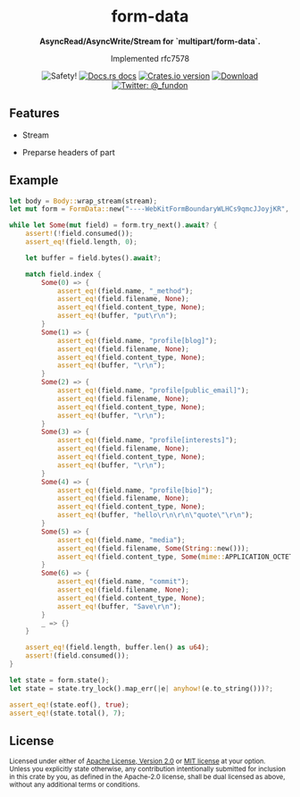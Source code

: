<h1 align="center">form-data</h1>

<div align="center">
  <p><strong>AsyncRead/AsyncWrite/Stream for `multipart/form-data`.</strong></p>
  <p>Implemented rfc7578</p>
</div>

<div align="center">
  <img src="https://img.shields.io/badge/-safety!-success?style=flat-square" alt="Safety!" />
  <!-- Docs.rs docs -->
  <a href="https://docs.rs/form-data">
    <img src="https://img.shields.io/badge/docs-latest-blue.svg?style=flat-square"
      alt="Docs.rs docs" /></a>
  <!-- Crates version -->
  <a href="https://crates.io/crates/form-data">
    <img src="https://img.shields.io/crates/v/form-data.svg?style=flat-square"
    alt="Crates.io version" /></a>
  <!-- Downloads -->
  <a href="https://crates.io/crates/form-data">
    <img src="https://img.shields.io/crates/d/form-data.svg?style=flat-square"
      alt="Download" /></a>
  <!-- Twitter -->
  <a href="https://twitter.com/_fundon">
    <img src="https://img.shields.io/badge/twitter-@__fundon-blue.svg?style=flat-square" alt="Twitter: @_fundon" /></a>
</div>

## Features

* Stream

* Preparse headers of part

## Example

```rust
let body = Body::wrap_stream(stream);
let mut form = FormData::new("----WebKitFormBoundaryWLHCs9qmcJJoyjKR", body);

while let Some(mut field) = form.try_next().await? {
    assert!(!field.consumed());
    assert_eq!(field.length, 0);

    let buffer = field.bytes().await?;

    match field.index {
        Some(0) => {
            assert_eq!(field.name, "_method");
            assert_eq!(field.filename, None);
            assert_eq!(field.content_type, None);
            assert_eq!(buffer, "put\r\n");
        }
        Some(1) => {
            assert_eq!(field.name, "profile[blog]");
            assert_eq!(field.filename, None);
            assert_eq!(field.content_type, None);
            assert_eq!(buffer, "\r\n");
        }
        Some(2) => {
            assert_eq!(field.name, "profile[public_email]");
            assert_eq!(field.filename, None);
            assert_eq!(field.content_type, None);
            assert_eq!(buffer, "\r\n");
        }
        Some(3) => {
            assert_eq!(field.name, "profile[interests]");
            assert_eq!(field.filename, None);
            assert_eq!(field.content_type, None);
            assert_eq!(buffer, "\r\n");
        }
        Some(4) => {
            assert_eq!(field.name, "profile[bio]");
            assert_eq!(field.filename, None);
            assert_eq!(field.content_type, None);
            assert_eq!(buffer, "hello\r\n\r\n\"quote\"\r\n");
        }
        Some(5) => {
            assert_eq!(field.name, "media");
            assert_eq!(field.filename, Some(String::new()));
            assert_eq!(field.content_type, Some(mime::APPLICATION_OCTET_STREAM));
        }
        Some(6) => {
            assert_eq!(field.name, "commit");
            assert_eq!(field.filename, None);
            assert_eq!(field.content_type, None);
            assert_eq!(buffer, "Save\r\n");
        }
        _ => {}
    }

    assert_eq!(field.length, buffer.len() as u64);
    assert!(field.consumed());
}

let state = form.state();
let state = state.try_lock().map_err(|e| anyhow!(e.to_string()))?;

assert_eq!(state.eof(), true);
assert_eq!(state.total(), 7);
```

## License

<sup>
Licensed under either of <a href="LICENSE-APACHE">Apache License, Version
2.0</a> or <a href="LICENSE-MIT">MIT license</a> at your option.
</sup>

<br>

<sub>
Unless you explicitly state otherwise, any contribution intentionally submitted
for inclusion in this crate by you, as defined in the Apache-2.0 license, shall
be dual licensed as above, without any additional terms or conditions.
</sub>
